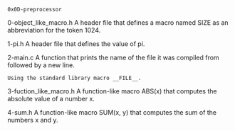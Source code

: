 	0x0D-preprocessor

0-object_like_macro.h
	A header file that defines a macro named SIZE as an abbreviation for the token 1024.

1-pi.h
	A header file that defines the value of pi.

2-main.c
	A function that prints the name of the file it was compiled from followed by a new line.

	Using the standard library macro __FILE__.

3-fuction_like_macro.h
	A function-like macro ABS(x) that computes the absolute value of a number x.

4-sum.h
	A function-like macro SUM(x, y) that computes the sum of the numbers x and y.
